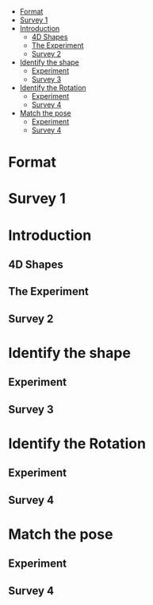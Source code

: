- [Format](#format)
- [Survey 1](#survey-1)
- [Introduction](#introduction)
  - [4D Shapes](#4d-shapes)
  - [The Experiment](#the-experiment)
  - [Survey 2](#survey-2)
- [Identify the shape](#identify-the-shape)
  - [Experiment](#experiment)
  - [Survey 3](#survey-3)
- [Identify the Rotation](#identify-the-rotation)
  - [Experiment](#experiment-1)
  - [Survey 4](#survey-4)
- [Match the pose](#match-the-pose)
  - [Experiment](#experiment-2)
  - [Survey 4](#survey-4-1)

# Format
<!-- 
Same format for every test, but randomly give each user 1 specific representation and method of interaction

Representations to include
 - timeline
 - each rotational view of the 4th dimension
 - 3D rotation view with 4D object

 - 3D counter part to experiment with? Will it showcase that they have learnt if they have direct reference?

Interactions to include
 - swipe
 - grab ball
-->


# Survey 1
<!-- 
What way do you think
 - the different ways of thinking
 - do they think in a geometric way?

Have you heard of 4D shapes
-->

# Introduction
## 4D Shapes
<!-- 
Defining a shape
 - each new axis is perpendicular to all other axes
 - you cannot visualise a 4th perpendicular axis

Geometry
What is a sphere? -> 3D -> 4D
What is a box? -> 3D -> 4D

Rotation
Explain properties of taking a 2D cross section of a 3D shape
Show similarity of taking a 3D cross section of a 4D 
Sphere -> 3D -> 4D
Box -> 3D -> 4D
-->

## The Experiment
<!--
Explain the series of tests
Rights as a participant
-->

## Survey 2
<!--
Note down anything you think you may not understand fully or think may be a challenge
-->

# Identify the shape
## Experiment
<!-- 
Shape List:
Sphere
Cone - extending into w
Cone - extending into y
Capsule
Box
torus - r1 in xy plane
torus - r1 in xw plane
Pentachoron
Have each shape start at a random w with multiple chances for each shape to repeat?

Given an un-rotated shape, move the hyper plane to identify the shape
Present all shapes as options. Give 30 seconds or 1 minute per shapes.
Select button to choose the shape, submit button the end the timer early.

Ask about their confidence after each shape. - avoid saying if they are right or wrong to avoid effecting moral

Given a rotated shape, move the hyper plane and rotate the shape to identify it
Present all shapes as options. Give 2-3 minutes per shape
Select button to choose the shape, submit button the end the timer early.

Ask about their confidence after each shape. - avoid saying if they are right or wrong to avoid effecting moral
-->

## Survey 3
<!--
How did you feel you did

How confident are you that you were able to identify x shapes 3D counter part correctly
Comment about x shape: Did it behave how you expected.
 - after every shape?
-->

# Identify the Rotation
## Experiment
<!-- 
Have a shape continuously rotating in 1 axis, allow the user to move along the w axis
Give 2-3 minutes for the user to identify the shape

Have a shape continuously rotating in 2 axis, allow the user to move along the w axis
Give 2-3 minutes for the user to identify the shape

Do I get them to identify the rotation? is that to arbitrary?
-->

## Survey 4
<!--
How did you feel you did

How confident are you that you were able to identify x shapes 3D counter part correctly
 - after every shape?

Did the behaviour make sense? Do you feel you understood it?
 - after every shape?

Comments about why you think it behaved it did?
 - after every shape?
-->

# Match the pose
## Experiment
<!-- 
Have a 4D Shape on the left that is randomly rotated
Have a 4D shape on the right that is un-rotated
10-15mins to manipulate the shape to try and match the pose.

Skip button after 5 or 10 mins?
-->

## Survey 4
<!--
Do you know which shape you were manipulating?
 - after every shape?

How difficult did you find matching the pose
 - after every shape?

Comments: open question about how they found the task
-->